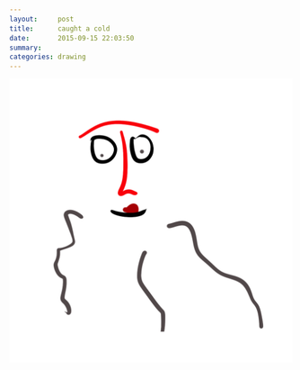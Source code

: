 ```yaml
---
layout:     post
title:      caught a cold
date:       2015-09-15 22:03:50
summary:    
categories: drawing
---
```

![caught a cold](/images/_diary/caught-a-cold.png "Good excuse for doing nothing.")
